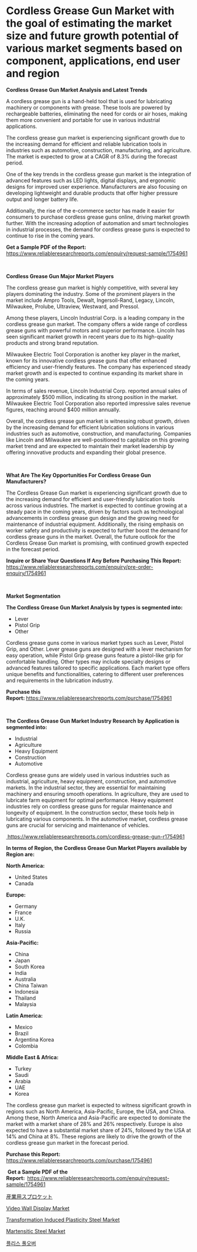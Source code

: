 <p><h1>Cordless Grease Gun Market with the goal of estimating the market size and future growth potential of various market segments based on component, applications, end user and region</h1></p><p><strong>Cordless Grease Gun Market Analysis and Latest Trends</strong></p>
<p><p>A cordless grease gun is a hand-held tool that is used for lubricating machinery or components with grease. These tools are powered by rechargeable batteries, eliminating the need for cords or air hoses, making them more convenient and portable for use in various industrial applications.</p><p>The cordless grease gun market is experiencing significant growth due to the increasing demand for efficient and reliable lubrication tools in industries such as automotive, construction, manufacturing, and agriculture. The market is expected to grow at a CAGR of 8.3% during the forecast period.</p><p>One of the key trends in the cordless grease gun market is the integration of advanced features such as LED lights, digital displays, and ergonomic designs for improved user experience. Manufacturers are also focusing on developing lightweight and durable products that offer higher pressure output and longer battery life.</p><p>Additionally, the rise of the e-commerce sector has made it easier for consumers to purchase cordless grease guns online, driving market growth further. With the increasing adoption of automation and smart technologies in industrial processes, the demand for cordless grease guns is expected to continue to rise in the coming years.</p></p>
<p><strong>Get a Sample PDF of the Report:&nbsp;</strong> <a href="https://www.reliableresearchreports.com/enquiry/request-sample/1754961">https://www.reliableresearchreports.com/enquiry/request-sample/1754961</a></p>
<p>&nbsp;</p>
<p><strong>Cordless Grease Gun Major Market Players</strong></p>
<p><p>The cordless grease gun market is highly competitive, with several key players dominating the industry. Some of the prominent players in the market include Ampro Tools, Dewalt, Ingersoll-Rand, Legacy, Lincoln, Milwaukee, Prolube, Ultraview, Westward, and Pressol.</p><p>Among these players, Lincoln Industrial Corp. is a leading company in the cordless grease gun market. The company offers a wide range of cordless grease guns with powerful motors and superior performance. Lincoln has seen significant market growth in recent years due to its high-quality products and strong brand reputation.</p><p>Milwaukee Electric Tool Corporation is another key player in the market, known for its innovative cordless grease guns that offer enhanced efficiency and user-friendly features. The company has experienced steady market growth and is expected to continue expanding its market share in the coming years.</p><p>In terms of sales revenue, Lincoln Industrial Corp. reported annual sales of approximately $500 million, indicating its strong position in the market. Milwaukee Electric Tool Corporation also reported impressive sales revenue figures, reaching around $400 million annually.</p><p>Overall, the cordless grease gun market is witnessing robust growth, driven by the increasing demand for efficient lubrication solutions in various industries such as automotive, construction, and manufacturing. Companies like Lincoln and Milwaukee are well-positioned to capitalize on this growing market trend and are expected to maintain their market leadership by offering innovative products and expanding their global presence.</p></p>
<p>&nbsp;</p>
<p><strong>What Are The Key Opportunities For Cordless Grease Gun Manufacturers?</strong></p>
<p><p>The Cordless Grease Gun market is experiencing significant growth due to the increasing demand for efficient and user-friendly lubrication tools across various industries. The market is expected to continue growing at a steady pace in the coming years, driven by factors such as technological advancements in cordless grease gun design and the growing need for maintenance of industrial equipment. Additionally, the rising emphasis on worker safety and productivity is expected to further boost the demand for cordless grease guns in the market. Overall, the future outlook for the Cordless Grease Gun market is promising, with continued growth expected in the forecast period.</p></p>
<p><strong>Inquire or Share Your Questions If Any Before Purchasing This Report:</strong> <a href="https://www.reliableresearchreports.com/enquiry/pre-order-enquiry/1754961">https://www.reliableresearchreports.com/enquiry/pre-order-enquiry/1754961</a></p>
<p>&nbsp;</p>
<p><strong>Market Segmentation</strong></p>
<p><strong>The Cordless Grease Gun Market Analysis by types is segmented into:</strong></p>
<p><ul><li>Lever</li><li>Pistol Grip</li><li>Other</li></ul></p>
<p><p>Cordless grease guns come in various market types such as Lever, Pistol Grip, and Other. Lever grease guns are designed with a lever mechanism for easy operation, while Pistol Grip grease guns feature a pistol-like grip for comfortable handling. Other types may include specialty designs or advanced features tailored to specific applications. Each market type offers unique benefits and functionalities, catering to different user preferences and requirements in the lubrication industry.</p></p>
<p><strong>Purchase this Report:&nbsp;</strong><a href="https://www.reliableresearchreports.com/purchase/1754961">https://www.reliableresearchreports.com/purchase/1754961</a></p>
<p>&nbsp;</p>
<p><strong>The Cordless Grease Gun Market Industry Research by Application is segmented into:</strong></p>
<p><ul><li>Industrial</li><li>Agriculture</li><li>Heavy Equipment</li><li>Construction</li><li>Automotive</li></ul></p>
<p><p>Cordless grease guns are widely used in various industries such as industrial, agriculture, heavy equipment, construction, and automotive markets. In the industrial sector, they are essential for maintaining machinery and ensuring smooth operations. In agriculture, they are used to lubricate farm equipment for optimal performance. Heavy equipment industries rely on cordless grease guns for regular maintenance and longevity of equipment. In the construction sector, these tools help in lubricating various components. In the automotive market, cordless grease guns are crucial for servicing and maintenance of vehicles.</p></p>
<p><a href="https://www.reliableresearchreports.com/cordless-grease-gun-r1754961">&nbsp;https://www.reliableresearchreports.com/cordless-grease-gun-r1754961</a></p>
<p><strong>In terms of Region, the Cordless Grease Gun Market Players available by Region are:</strong></p>
<p>
    <p> <strong> North America: </strong>
        <ul>
            <li>United States</li>
            <li>Canada</li>
        </ul>
        </p> 
    <p> <strong> Europe: </strong>
        <ul>
            <li>Germany</li>
            <li>France</li>
            <li>U.K.</li>
            <li>Italy</li>
            <li>Russia</li>
        </ul>
        </p> 
    <p> <strong> Asia-Pacific: </strong>
        <ul>
            <li>China</li>
            <li>Japan</li>
            <li>South Korea</li>
            <li>India</li>
            <li>Australia</li>
            <li>China Taiwan</li>
            <li>Indonesia</li>
            <li>Thailand</li>
            <li>Malaysia</li>
        </ul>
        </p> 
    <p> <strong> Latin America: </strong>
        <ul>
            <li>Mexico</li>
            <li>Brazil</li>
            <li>Argentina Korea</li>
            <li>Colombia</li>
        </ul>
        </p> 
    <p> <strong> Middle East & Africa: </strong>
        <ul>
            <li>Turkey</li>
            <li>Saudi</li>
            <li>Arabia</li>
            <li>UAE</li>
            <li>Korea</li>
        </ul>
    </p>
    </p>
<p><p>The cordless grease gun market is expected to witness significant growth in regions such as North America, Asia-Pacific, Europe, the USA, and China. Among these, North America and Asia-Pacific are expected to dominate the market with a market share of 28% and 26% respectively. Europe is also expected to have a substantial market share of 24%, followed by the USA at 14% and China at 8%. These regions are likely to drive the growth of the cordless grease gun market in the forecast period.</p></p>
<p><strong>Purchase this Report: </strong><a href="https://www.reliableresearchreports.com/purchase/1754961">https://www.reliableresearchreports.com/purchase/1754961</a></p>
<p>&nbsp;<strong>Get a Sample PDF of the Report:&nbsp;&nbsp;</strong><a href="https://www.reliableresearchreports.com/enquiry/request-sample/1754961">https://www.reliableresearchreports.com/enquiry/request-sample/1754961</a></p>
<p><strong></strong></p>
<p><p><a href="https://github.com/bevdtkn4419963/Market-Research-Report-List-1/blob/main/603922830693.md">産業用スプロケット</a></p><p><a href="https://github.com/wusalecollins540tpqoz/Market-Research-Report-List-2/blob/main/video-wall-display-market.md">Video Wall Display Market</a></p><p><a href="https://issuu.com/reportprime-2/docs/transformation-induced-plasticity-steel-market-siz">Transformation Induced Plasticity Steel Market</a></p><p><a href="https://issuu.com/reportprime-2/docs/martensitic-steel-market-size-2030.pptx">Martensitic Steel Market</a></p><p><a href="https://github.com/Maeennan456456/Market-Research-Report-List-1/blob/main/303650728092.md">플리스 풀오버</a></p></p>